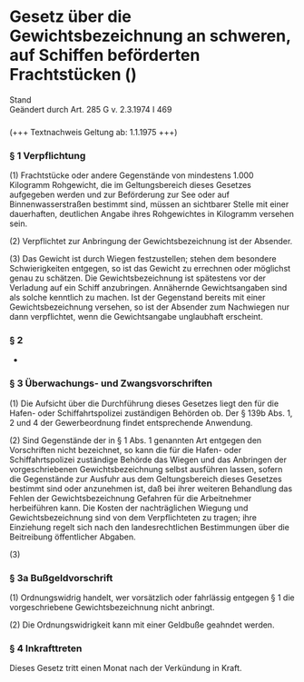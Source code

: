 Gesetz über die Gewichtsbezeichnung an schweren, auf Schiffen beförderten Frachtstücken ()
==========================================================================================

Stand  
Geändert durch Art. 285 G v. 2.3.1974 I 469

### 

(+++ Textnachweis Geltung ab: 1.1.1975 +++)

### § 1 Verpflichtung

(1) Frachtstücke oder andere Gegenstände von mindestens 1.000 Kilogramm Rohgewicht, die im Geltungsbereich dieses Gesetzes aufgegeben werden und zur Beförderung zur See oder auf Binnenwasserstraßen bestimmt sind, müssen an sichtbarer Stelle mit einer dauerhaften, deutlichen Angabe ihres Rohgewichtes in Kilogramm versehen sein.

(2) Verpflichtet zur Anbringung der Gewichtsbezeichnung ist der Absender.

(3) Das Gewicht ist durch Wiegen festzustellen; stehen dem besondere Schwierigkeiten entgegen, so ist das Gewicht zu errechnen oder möglichst genau zu schätzen. Die Gewichtsbezeichnung ist spätestens vor der Verladung auf ein Schiff anzubringen. Annähernde Gewichtsangaben sind als solche kenntlich zu machen. Ist der Gegenstand bereits mit einer Gewichtsbezeichnung versehen, so ist der Absender zum Nachwiegen nur dann verpflichtet, wenn die Gewichtsangabe unglaubhaft erscheint.

### § 2

-

### § 3 Überwachungs- und Zwangsvorschriften

(1) Die Aufsicht über die Durchführung dieses Gesetzes liegt den für die Hafen- oder Schiffahrtspolizei zuständigen Behörden ob. Der § 139b Abs. 1, 2 und 4 der Gewerbeordnung findet entsprechende Anwendung.

(2) Sind Gegenstände der in § 1 Abs. 1 genannten Art entgegen den Vorschriften nicht bezeichnet, so kann die für die Hafen- oder Schiffahrtspolizei zuständige Behörde das Wiegen und das Anbringen der vorgeschriebenen Gewichtsbezeichnung selbst ausführen lassen, sofern die Gegenstände zur Ausfuhr aus dem Geltungsbereich dieses Gesetzes bestimmt sind oder anzunehmen ist, daß bei ihrer weiteren Behandlung das Fehlen der Gewichtsbezeichnung Gefahren für die Arbeitnehmer herbeiführen kann. Die Kosten der nachträglichen Wiegung und Gewichtsbezeichnung sind von dem Verpflichteten zu tragen; ihre Einziehung regelt sich nach den landesrechtlichen Bestimmungen über die Beitreibung öffentlicher Abgaben.

(3)

### § 3a Bußgeldvorschrift

(1) Ordnungswidrig handelt, wer vorsätzlich oder fahrlässig entgegen § 1 die vorgeschriebene Gewichtsbezeichnung nicht anbringt.

(2) Die Ordnungswidrigkeit kann mit einer Geldbuße geahndet werden.

### § 4 Inkrafttreten

Dieses Gesetz tritt einen Monat nach der Verkündung in Kraft.
